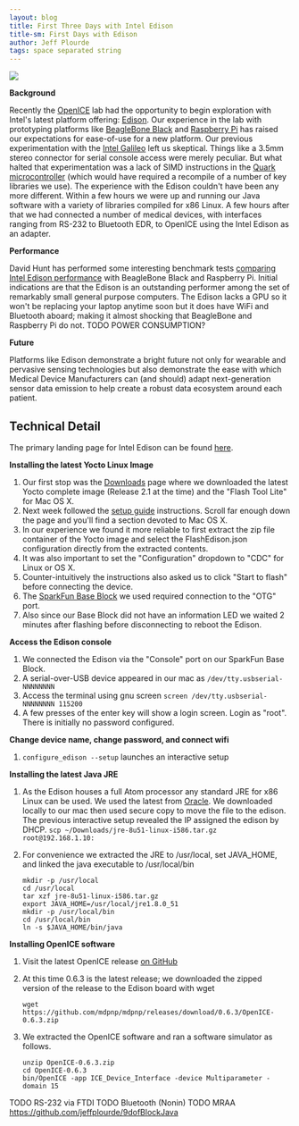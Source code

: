 ```yaml
---
layout: blog
title: First Three Days with Intel Edison
title-sm: First Days with Edison
author: Jeff Plourde
tags: space separated string
---
```


<img src="{{ site.url }}/assets/edison-cover.jpg" style="max-width:100%;">

__Background__

Recently the [OpenICE](https://www.openice.info) lab had the opportunity to begin exploration with Intel's latest platform offering: [Edison](https://www-ssl.intel.com/content/www/us/en/do-it-yourself/edison.html).  Our experience in the lab with prototyping platforms like [BeagleBone Black](http://beagleboard.org/black) and [Raspberry Pi](https://www.raspberrypi.org) has raised our expectations for ease-of-use for a new platform.  Our previous experimentation with the [Intel Galileo](https://www-ssl.intel.com/content/www/us/en/do-it-yourself/galileo-maker-quark-board.html) left us skeptical.  Things like a 3.5mm stereo connector for serial console access were merely peculiar.  But what halted that experimentation was a lack of SIMD instructions in the [Quark microcontroller](https://en.wikipedia.org/wiki/Intel_Quark) (which would have required a recompile of a number of key libraries we use).  The experience with the Edison couldn't have been any more different.  Within a few hours we were up and running our Java software with a variety of libraries compiled for x86 Linux.  A few hours after that we had connected a number of medical devices, with interfaces ranging from RS-232 to Bluetooth EDR, to OpenICE using the Intel Edison as an adapter.

__Performance__

David Hunt has performed some interesting benchmark tests [comparing Intel Edison performance](http://www.davidhunt.ie/raspberry-pi-beaglebone-black-intel-edison-benchmarked/) with BeagleBone Black and Raspberry Pi.  Initial indications are that the Edison is an outstanding performer among the set of remarkably small general purpose computers.  The Edison lacks a GPU so it won't be replacing your laptop anytime soon but it does have WiFi and Bluetooth aboard; making it almost shocking that BeagleBone and Raspberry Pi do not.  TODO POWER CONSUMPTION?

__Future__
<!--endExcerpt-->

Platforms like Edison demonstrate a bright future not only for wearable and pervasive sensing technologies but also demonstrate the ease with which Medical Device Manufacturers can (and should) adapt next-generation sensor data emission to help create a robust data ecosystem around each patient.

Technical Detail
----------------

The primary landing page for Intel Edison can be found [here](https://software.intel.com/en-us/iot/hardware/edison).

__Installing the latest Yocto Linux Image__
1.  Our first stop was the [Downloads](https://software.intel.com/en-us/iot/hardware/edison/downloads) page where we downloaded the latest Yocto complete image (Release 2.1 at the time) and the "Flash Tool Lite" for Mac OS X. 
1.  Next week followed the [setup guide](https://software.intel.com/en-us/articles/flash-tool-lite-user-manual) instructions.  Scroll far enough down the page and you'll find a section devoted to Mac OS X.
1.  In our experience we found it more reliable to first extract the zip file container of the Yocto image and select the FlashEdison.json configuration directly from the extracted contents.
1.  It was also important to set the "Configuration" dropdown to "CDC" for Linux or OS X.
1.  Counter-intuitively the instructions also asked us to click "Start to flash" before connecting the device.
1.  The [SparkFun Base Block](https://www.sparkfun.com/products/13045) we used required connection to the "OTG" port.
1.  Also since our Base Block did not have an information LED we waited 2 minutes after flashing before disconnecting to reboot the Edison.

__Access the Edison console__

1.  We connected the Edison via the "Console" port on our SparkFun Base Block.
1.  A serial-over-USB device appeared in our mac as  `/dev/tty.usbserial-NNNNNNNN`
1.  Access the terminal using gnu screen `screen /dev/tty.usbserial-NNNNNNNN 115200`
1.  A few presses of the enter key will show a login screen.  Login as "root".  There is initially no password configured.

__Change device name, change password, and connect wifi__

1. `configure_edison --setup` launches an interactive setup 

__Installing the latest Java JRE__

1.  As the Edison houses a full Atom processor any standard JRE for x86 Linux can be used.  We used the latest from [Oracle](http://www.oracle.com/technetwork/java/javase/downloads/jre8-downloads-2133155.html).  We downloaded locally to our mac then used secure copy to move the file to the edison.  The previous interactive setup revealed the IP assigned the edison by DHCP. `scp ~/Downloads/jre-8u51-linux-i586.tar.gz root@192.168.1.10:`
2.  For convenience we extracted the JRE to /usr/local, set JAVA_HOME, and linked the java executable to /usr/local/bin

        mkdir -p /usr/local
        cd /usr/local
        tar xzf jre-8u51-linux-i586.tar.gz
        export JAVA_HOME=/usr/local/jre1.8.0_51
        mkdir -p /usr/local/bin
        cd /usr/local/bin
        ln -s $JAVA_HOME/bin/java

__Installing OpenICE software__

1.  Visit the latest OpenICE release [on GitHub](https://github.com/mdpnp/mdpnp/releases/latest)
1.  At this time 0.6.3 is the latest release; we downloaded the zipped version of the release to the Edison board with wget

        wget https://github.com/mdpnp/mdpnp/releases/download/0.6.3/OpenICE-0.6.3.zip

1.  We extracted the OpenICE software and ran a software simulator as follows.

        unzip OpenICE-0.6.3.zip
        cd OpenICE-0.6.3
        bin/OpenICE -app ICE_Device_Interface -device Multiparameter -domain 15


 TODO RS-232 via FTDI
 TODO Bluetooth (Nonin)
 TODO MRAA https://github.com/jeffplourde/9dofBlockJava

